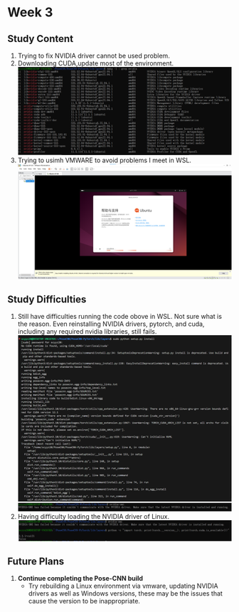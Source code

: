 # Week 3

## Study Content

1. Trying to fix NVIDIA driver cannot be used problem.
2. Downloading CUDA,update most of the environment.  
    ![Environment](images/Error4.png)
3. Trying to usimh VMWARE to avoid problems I meet in WSL.
   ![Environment](images/VMWARE.png)

## Study Difficulties

1. Still have difficulties running the code obove in WSL. Not sure what is the reason. Even reinstalling NVIDIA drivers, pytorch, and cuda, including any required nvidia libraries, still fails.
    ![error](images/Error.png)      
    ![error](images/Error2.png)
2. Having difficulty loading the NVIDIA driver of Linux.
    ![error2](images/Error3.png)

## Future Plans

1. **Continue completing the Pose-CNN build**
    - Try rebuilding a Linux environment via vmware, updating NVIDIA drivers as well as Windows versions, these may be the issues that cause the version to be inappropriate.

